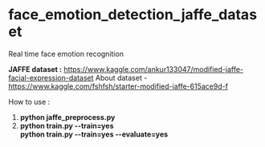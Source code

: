 # face_emotion_detection_jaffe_dataset
Real time face emotion recognition

**JAFFE dataset :**
https://www.kaggle.com/ankur133047/modified-jaffe-facial-expression-dataset
About dataset - https://www.kaggle.com/fshfsh/starter-modified-jaffe-615ace9d-f

How to use :
  1.  **python jaffe_preprocess.py**
  2.  **python train.py --train=yes**     
      **python train.py --train=yes --evaluate=yes**

